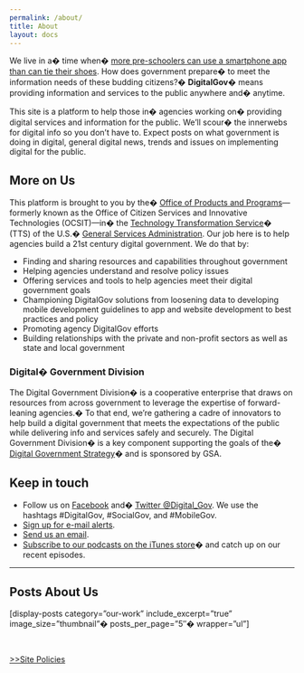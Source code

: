 ```yaml
---
permalink: /about/
title: About
layout: docs
---
```


We live in a� time when� [more pre-schoolers can use a smartphone app than can tie their shoes](http://arstechnica.com/gadgets/2011/01/preschoolers-better-at-navigating-iphone-than-tying-their-shoes/). How does government prepare� to meet the information needs of these budding citizens?� **DigitalGov�** means providing information and services to the public anywhere and� anytime.

This site is a platform to help those in� agencies working on� providing digital services and information for the public. We&#8217;ll scour� the innerwebs for digital info so you don’t have to. Expect posts on what government is doing in digital, general digital news, trends and issues on implementing digital for the public.

## More on Us

This platform is brought to you by the� [Office of Products and Programs](http://www.gsa.gov/portal/content/124174)—formerly known as the Office of Citizen Services and Innovative Technologies (OCSIT)—in� the [Technology Transformation Service](http://www.gsa.gov/portal/category/25729)� (TTS) of the U.S.� [General Services Administration](http://www.gsa.gov/portal/category/100000). Our job here is to help agencies build a 21st century digital government. We do that by:

  * Finding and sharing resources and capabilities throughout government
  * Helping agencies understand and resolve policy issues
  * Offering services and tools to help agencies meet their digital government goals
  * Championing DigitalGov solutions from loosening data to developing mobile development guidelines to app and website development to best practices and policy
  * Promoting agency DigitalGov efforts
  * Building relationships with the private and non-profit sectors as well as state and local government

### Digital� Government Division

The Digital Government Division� is a cooperative enterprise that draws on resources from across government to leverage the expertise of forward-leaning agencies.� To that end, we’re gathering a cadre of innovators to help build a digital government that meets the expectations of the public while delivering info and services safely and securely. The Digital Government Division� is a key component supporting the goals of the� [Digital Government Strategy](http://www.whitehouse.gov/sites/default/files/omb/egov/digital-government/digital-government.html)� and is sponsored by GSA.

## Keep in touch

  * Follow us on [Facebook](https://www.facebook.com/DigitalGov) and� [Twitter @Digital_Gov](http://twitter.com/Digital_Gov). We use the hashtags #DigitalGov, #SocialGov, and #MobileGov.
  * [Sign up for e-mail alerts](http://connect.digitalgov.gov/subscribe).
  * [Send us an email](https://www.digitalgov.gov/contact-us/ "Contact Us").
  * [Subscribe to our podcasts on the iTunes store](https://itunes.apple.com/us/podcast/digitalgov-podcast/)� and catch up on our recent episodes.

* * *

## Posts About Us

[display-posts category=&#8221;our-work&#8221; include\_excerpt=&#8221;true&#8221; image\_size=&#8221;thumbnail&#8221;� posts\_per\_page=&#8221;5&#8243;� wrapper=&#8221;ul&#8221;]

&nbsp;

[>>Site Policies](https://www.digitalgov.gov/about/policies/ "Policies")
